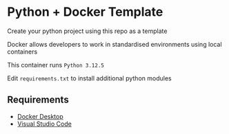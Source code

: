 # Python + Docker Template

Create your python project using this repo as a template

Docker allows developers to work in standardised environments using local containers

This container runs `Python 3.12.5`

Edit `requirements.txt` to install additional python modules

## Requirements
- [Docker Desktop](<https://www.docker.com/products/docker-desktop/>)
- [Visual Studio Code](<https://code.visualstudio.com/>)